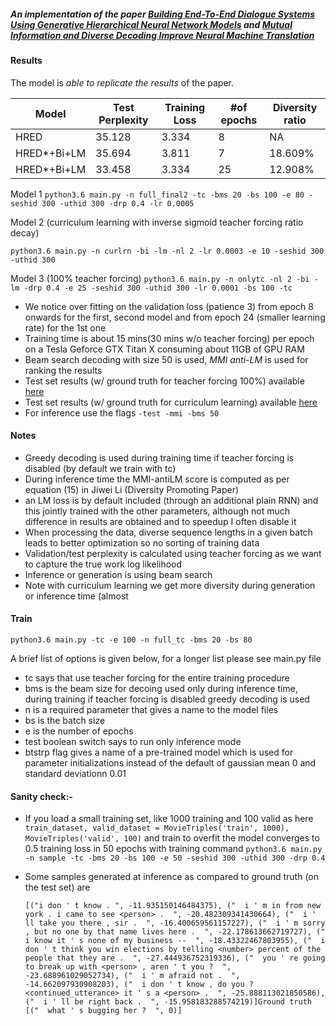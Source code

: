 ##### An implementation of the paper  [Building End-To-End Dialogue Systems Using Generative Hierarchical Neural Network Models](https://arxiv.org/abs/1507.04808) and  [Mutual Information and Diverse Decoding Improve Neural Machine Translation](https://arxiv.org/abs/1601.00372)

#### Results

The model is *able to replicate the results* of the paper. 

| Model           | Test Perplexity | Training Loss | #of epochs | Diversity ratio |
|-----------------|-----------------|---------------|------------|-----------------|
| HRED            | 35.128          | 3.334         | 8          | NA              |
| HRED*+Bi+LM     | 35.694          | 3.811         | 7          | 18.609%         |
| HRED*+Bi+LM     | 33.458          | 3.334         | 25         | 12.908%         |

Model 1
`python3.6 main.py -n full_final2 -tc -bms 20 -bs 100 -e 80 -seshid 300 -uthid 300 -drp 0.4 -lr 0.0005`

Model 2 (curriculum learning with inverse sigmoid teacher forcing ratio decay)

`python3.6 main.py -n curlrn -bi -lm -nl 2 -lr 0.0003 -e 10 -seshid 300 -uthid 300`

Model 3 (100% teacher forcing)
`python3.6 main.py -n onlytc -nl 2 -bi -lm -drp 0.4 -e 25 -seshid 300 -uthid 300 -lr 0.0001 -bs 100 -tc`

 - We notice over fitting on the validation loss (patience 3) from epoch 8 onwards for the first, second model and from epoch 24 (smaller learning rate) for the 1st one 
 - Training time is about 15 mins(30 mins w/o teacher forcing) per epoch on a Tesla Geforce GTX Titan X consuming about 11GB of GPU RAM
 - Beam search decoding with size 50 is used, *MMI anti-LM* is used for ranking the results
 - Test set results (w/ ground truth for teacher forcing 100%) available [here](https://github.com/hsgodhia/hred/blob/master/onlytc_result.txt)
 - Test set results (w/ ground truth for curriculum learning) available [here](https://github.com/hsgodhia/hred/blob/master/curlrn_result.txt)
 - For inference use the flags `-test -mmi -bms 50`


#### Notes
 - Greedy decoding is used during training time if teacher forcing is disabled (by default we train with tc)
 - During inference time the MMI-antiLM score is computed as per equation (15) in Jiwei Li (Diversity Promoting Paper)
 - an LM loss is by default included (through an additional plain RNN) and this jointly trained with the other parameters, although not much difference in results are obtained and to speedup I often disable it
 - When processing the data, diverse sequence lengths in a given batch leads to better optimization so no sorting of training data
 - Validation/test perplexity is calculated using teacher forcing as we want to capture the true work log likelihood
 - Inference or generation is using beam search
 - Note with curriculum learning we get more diversity during generation or inference time (almost  
 
#### Train

`python3.6 main.py -tc -e 100 -n full_tc -bms 20 -bs 80`

A brief list of options is given below, for a longer list please see main.py file
- tc says that use teacher forcing for the entire training procedure
- bms is the beam size for decoing used only during inference time, during training if teacher forcing is disabled greedy decoding is used
- n is a required parameter that gives a name to the model files
- bs is the batch size
- e is the number of epochs 
- test boolean switch says to run only inference mode
- btstrp flag gives a name of a pre-trained model which is used for parameter initializations instead of the default of gaussian mean 0 and standard deviationn 0.01
 
#### Sanity check:-

 - If you load a small training set, like 1000 training and 100 valid as here `train_dataset, valid_dataset = MovieTriples('train', 1000), MovieTriples('valid', 100)` and train to overfit the model converges to 0.5 training loss in 50 epochs with training command `python3.6 main.py -n sample -tc -bms 20 -bs 100 -e 50 -seshid 300 -uthid 300 -drp 0.4`
 
 - Some samples generated at inference as compared to ground truth (on the test set) are
   ```
   [("i don ' t know . ", -11.935150146484375), ("  i ' m in from new york . i came to see <person> .  ", -20.482309341430664), ("  i ' ll take you there , sir .  ", -16.400659561157227), ("  i ' m sorry , but no one by that name lives here .  ", -22.178613662719727), ("  i know it ' s none of my business --  ", -18.43322467803955), ("  i don ' t think you win elections by telling <number> percent of the people that they are .  ", -27.444936752319336), ("  you ' re going to break up with <person> , aren ' t you ?  ", -23.688961029052734), ("  i ' m afraid not .  ", -14.662097930908203), ("  i don ' t know , do you ? <continued_utterance> it ' s a <person> .  ", -25.888113021850586), ("  i ' ll be right back .  ", -15.958183288574219)]Ground truth [("  what ' s bugging her ?  ", 0)] 
   ```